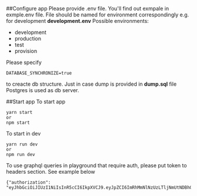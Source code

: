 ##Configure app
Please provide .env file. You'll find out exmpale in exmple.env file.
File should be named for environment correspondingly e.g. for development **development.env**
Possible environments:
 - development
 - production
 - test
 - provision
 
Please specify 
```
DATABASE_SYNCHRONIZE=true
```
to creacte db structure. 
Just in case dump is provided in **dump.sql** file
Postgres is used as db server.
 
##Start app
To start app 
```
yarn start 
or
npm start
```

To start in dev 
```
yarn run dev
or
npm run dev

```

To use graphql queries in playground that require auth, please put token to headers section.
See example below 

```
{"authorization": "eyJhbGciOiJIUzI1NiIsInR5cCI6IkpXVCJ9.eyJpZCI6ImRhMmNlNzUzLTljNmUtNDBhOS1iY2Q1LTJmZGJkZTBhMGZmOCIsImlhdCI6MTU2MTk4MjgyNywiZXhwIjoxNTYxOTg2NDI3fQ.OISELJjEJDR9OnHKrCg92ilD2GIXfHQTE49ccvYO0Xc"}
```
